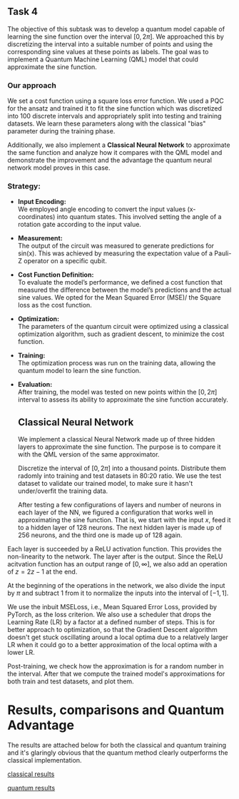 ## Task 4

The objective of this subtask was to develop a quantum model capable of learning the sine function over the interval $[0, 2\pi]$. We approached this by discretizing the interval into a suitable number of points and using the corresponding sine values at these points as labels. The goal was to implement a Quantum Machine Learning (QML) model that could approximate the sine function.

### Our approach

We set a cost function using a square loss error function. We used a PQC for the ansatz and trained it to fit the sine function which was discretized into 100 discrete intervals and appropriately split into testing and training datasets. We learn these parameters along with the classical "bias" parameter during the training phase.

Additionally, we also implement a **Classical Neural Network** to approximate the same function and analyze how it compares with the QML model and demonstrate the improvement and the advantage the quantum neural network model proves in this case.

### Strategy:

- **Input Encoding:**  
  We employed angle encoding to convert the input values (x-coordinates) into quantum states. This involved setting the angle of a rotation gate according to the input value.

- **Measurement:**  
  The output of the circuit was measured to generate predictions for sin(x). This was achieved by measuring the expectation value of a Pauli-Z operator on a specific qubit.

- **Cost Function Definition:**  
  To evaluate the model’s performance, we defined a cost function that measured the difference between the model’s predictions and the actual sine values. We opted for the Mean Squared Error (MSE)/ the Square loss as the cost function.

- **Optimization:**  
  The parameters of the quantum circuit were optimized using a classical optimization algorithm, such as gradient descent, to minimize the cost function.

- **Training:**  
  The optimization process was run on the training data, allowing the quantum model to learn the sine function.

- **Evaluation:**  
  After training, the model was tested on new points within the $[0, 2\pi]$ interval to assess its ability to approximate the sine function accurately.

  ## Classical Neural Network

  We implement a classical Neural Network made up of three hidden layers to approximate the sine function. The purpose is to compare it with the QML version of the same approximator.

  Discretize the interval of $[0, 2\pi]$ into a thousand points. Distribute them radomly into training and test datasets in 80:20 ratio. We use the test dataset to validate our trained model, to make sure it hasn't under/overfit the training data.

  After testing a few configurations of layers and number of neurons in each layer of the NN, we figured a configuration that works well in approximating the sine function. That is, we start with the input $x$, feed it to a hidden layer of 128 neurons. The next hidden layer is made up of 256 neurons, and the third one is made up of 128 again. 

Each layer is succeeded by a ReLU activation function. This provides the non-linearity to the network. The layer after is the output. Since the ReLU acitvation function has an output range of $[0, \infty]$, we also add an operation of $z = 2z-1$ at the end.

At the beginning of the operations in the network, we also divide the input by $\pi$ and subtract 1 from it to normalize the inputs into the interval of $[-1,1]$.

We use the inbuit MSELoss, i.e., Mean Squared Error Loss, provided by PyTorch, as the loss criterion. We also use a scheduler that drops the Learning Rate (LR) by a factor at a defined number of steps. This is for better approach to optimization, so that the Gradient Descent algorithm doesn't get stuck oscillating around a local optima due to a relatively larger LR when it could go to a better approximation of the local optima with a lower LR.

Post-training, we check how the approximation is for a random number in the interval. After that we compute the trained model's approximations for both train and test datasets, and plot them.

# Results, comparisons and Quantum Advantage
The results are attached below for both the classical and quantum training and it's glaringly obvious that the quantum method clearly outperforms the classical implementation.

[classical results](https://github.com/shreyas-p56/QML-for-Conspicuity-Detection-in-Production/blob/main/Task-4/classical-pred.png)

[quantum results](https://github.com/shreyas-p56/QML-for-Conspicuity-Detection-in-Production/blob/main/Task-4/quantum-pred.png)